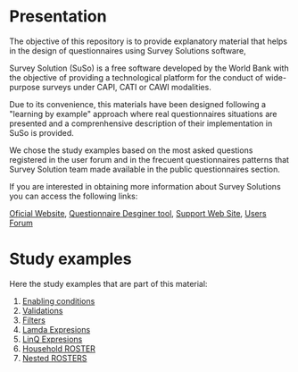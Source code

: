 # Presentation

The objective of this repository is to provide explanatory material that helps in the design of questionnaires using Survey Solutions software,

Survey Solution (SuSo) is a free software developed by the World Bank with the objective of providing a technological platform for the conduct of wide-purpose surveys under CAPI, CATI or CAWI modalities.

Due to its convenience, this materials have been designed following a "learning by example" approach where real questionnaires situations are presented and a comprenhensive description of their implementation in SuSo is provided.

We chose the study examples based on the most asked questions registered in the user forum and in the frecuent questionnaires patterns that Survey Solution team made available in the public questionnaires section.

If you are interested in obtaining more information about Survey Solutions you can access the following links:

[Oficial Website](https://mysurvey.solutions/),
[Questionnaire Desginer tool](https://designer.mysurvey.solutions/questionnaire/my),
[Support Web Site](https://support.mysurvey.solutions/),
[Users Forum](https://forum.mysurvey.solutions/)

# Study examples

Here the study examples that are part of this material:

1. [Enabling conditions]()
2. [Validations]()
3. [Filters]()
4. [Lamda Expresions]()
5. [LinQ Expresions]()
6. [Household ROSTER](examples/HouseholdROSTER.md)
7. [Nested ROSTERS]()
